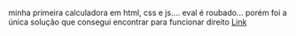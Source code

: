 minha primeira calculadora em html, css e js.... eval é roubado... porém foi a única solução que consegui encontrar para funcionar direito
<a href="https://bmaizena.github.io/calculadora/index.html">Link</a>
